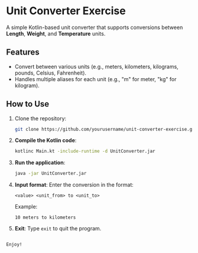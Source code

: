 # Unit Converter Exercise

A simple Kotlin-based unit converter that supports conversions between **Length**, **Weight**, and **Temperature** units.

## Features
- Convert between various units (e.g., meters, kilometers, kilograms, pounds, Celsius, Fahrenheit).
- Handles multiple aliases for each unit (e.g., "m" for meter, "kg" for kilogram).

## How to Use
1. Clone the repository:
   ```bash
   git clone https://github.com/yourusername/unit-converter-exercise.git

2. **Compile the Kotlin code**:
   ```bash
   kotlinc Main.kt -include-runtime -d UnitConverter.jar
   ```

3. **Run the application**:
   ```bash
   java -jar UnitConverter.jar
   ```

4. **Input format**:
   Enter the conversion in the format:
   ```
   <value> <unit_from> to <unit_to>
   ```

   Example:
   ```
   10 meters to kilometers
   ```

5. **Exit**:
   Type `exit` to quit the program.
```

Enjoy!
